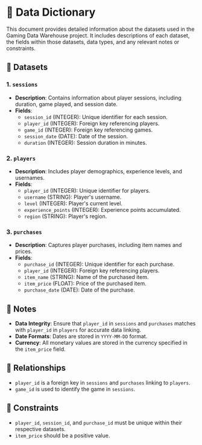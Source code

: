 # 📖 Data Dictionary

This document provides detailed information about the datasets used in the Gaming Data Warehouse project. It includes descriptions of each dataset, the fields within those datasets, data types, and any relevant notes or constraints.

## 📂 Datasets

### 1. `sessions`

- **Description**: Contains information about player sessions, including duration, game played, and session date.
- **Fields**:
  - `session_id` (INTEGER): Unique identifier for each session.
  - `player_id` (INTEGER): Foreign key referencing players.
  - `game_id` (INTEGER): Foreign key referencing games.
  - `session_date` (DATE): Date of the session.
  - `duration` (INTEGER): Session duration in minutes.

### 2. `players`

- **Description**: Includes player demographics, experience levels, and usernames.
- **Fields**:
  - `player_id` (INTEGER): Unique identifier for players.
  - `username` (STRING): Player's username.
  - `level` (INTEGER): Player's current level.
  - `experience_points` (INTEGER): Experience points accumulated.
  - `region` (STRING): Player's region.

### 3. `purchases`

- **Description**: Captures player purchases, including item names and prices.
- **Fields**:
  - `purchase_id` (INTEGER): Unique identifier for each purchase.
  - `player_id` (INTEGER): Foreign key referencing players.
  - `item_name` (STRING): Name of the purchased item.
  - `item_price` (FLOAT): Price of the purchased item.
  - `purchase_date` (DATE): Date of the purchase.

## 📝 Notes

- **Data Integrity**: Ensure that `player_id` in `sessions` and `purchases` matches with `player_id` in `players` for accurate data linking.
- **Date Formats**: Dates are stored in `YYYY-MM-DD` format.
- **Currency**: All monetary values are stored in the currency specified in the `item_price` field.

## 🔗 Relationships

- `player_id` is a foreign key in `sessions` and `purchases` linking to `players`.
- `game_id` is used to identify the game in `sessions`.

## 📌 Constraints

- `player_id`, `session_id`, and `purchase_id` must be unique within their respective datasets.
- `item_price` should be a positive value.

